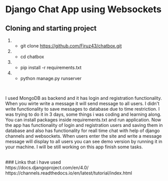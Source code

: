 # Django Chat App using Websockets

</div>

## Cloning and starting project

1. - git clone https://github.com/Firuz43/chatbox.git
2. - cd chatbox
3. - pip install -r requirements.txt
4. - python manage.py runserver

</br>

I used MongoDB as backend and it has login and registration functionality. When you wirte write a message it will send message to all users. I didn't
write functionality to save messages to database due to time restriction. I was trying to do it in 3 days, some things i was coding and learning along.
You can install packages inside requirements.txt and run application. Now the app has functionality of login and registration users and saving them in database and also has functionality for reall time chat with help of django channels and websockets. When users enter the site and write a message message will display to all users you can see demo version by running it in your machine. I will be still working on this app finish some tasks.

</br>
### Links that i have used
</br>
https://docs.djangoproject.com/en/4.0/
</br>
https://channels.readthedocs.io/en/latest/tutorial/index.html
